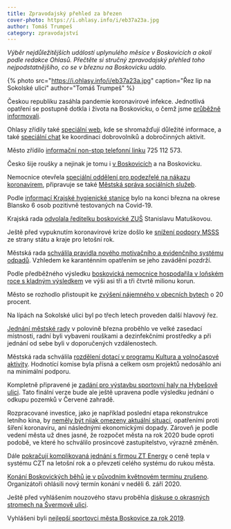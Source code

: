 ```yaml
---
title: Zpravodajský přehled za březen
cover-photo: https://i.ohlasy.info/i/eb37a23a.jpg
author: Tomáš Trumpeš
category: zpravodajství
---
```


*Výběr nejdůležitějších událostí uplynulého měsíce v Boskovicích a okolí podle redakce Ohlasů. Přečtěte si stručný zpravodajský přehled toho nejpodstatnějšího, co se v březnu na Boskovicku událo.*

{% photo src="https://i.ohlasy.info/i/eb37a23a.jpg" caption="Řez lip na Sokolské ulici" author="Tomáš Trumpeš" %}

Českou republiku zasáhla pandemie koronavirové infekce. Jednotlivá opatření se postupně dotkla i života na Boskovicku, o čemž jsme [průběžně informovali](https://ohlasy.info/clanky/2020/03/koronavirus-opatreni.html).

Ohlasy zřídily také [speciální web](https://korona.ohlasy.info/), kde se shromažďují důležité informace, a také [speciální chat](http://bit.ly/koronabce) ke koordinaci dobrovolníků a dobročinných aktivit.

Město zřídilo [informační non-stop telefonní linku](https://boskovice.cz/mesto-boskovice-zridilo-pro-obcany-informacni-non-stop-linku/d-38948) 725 112 573.

Česko šije roušky a nejinak je tomu i [v Boskovicích](https://ohlasy.info/clanky/2020/03/rousky.html) a na Boskovicku.

Nemocnice otevřela [speciální oddělení pro podezřelé na nákazu koronavirem](https://ohlasy.info/clanky/2020/03/rozhovor-stepansky.html), připravuje se také [Městská správa sociálních služeb](https://ohlasy.info/clanky/2020/03/rozhovor-sankova.html).

Podle [informací Krajské hygienické stanice](http://khsbrno.cz/admin/upload/aktuality/86_130_aktuality.pdf) bylo na konci března na okrese Blansko 6 osob pozitivně testovaných na Covid-19.

Krajská rada [odvolala ředitelku boskovické ZUŠ](https://ohlasy.info/clanky/2020/03/matuskova-odvolana.html) Stanislavu Matuškovou.

Ještě před vypuknutím koronavirové krize došlo ke [snížení podpory MSSS](https://ohlasy.info/clanky/2020/03/z-radnice.html) ze strany státu a kraje pro letošní rok.

Městská rada [schválila pravidla nového motivačního a evidenčního systému odpadů](https://ohlasy.info/clanky/2020/03/z-radnice.html). Vzhledem ke karanténním opatřením se jeho zavádění pozdrží.

Podle předběžného výsledku [boskovická nemocnice hospodařila v loňském roce s kladným výsledkem](https://ohlasy.info/clanky/2020/03/z-radnice.html) ve výši asi tři a tři čtvrtě milionu korun.

Město se rozhodlo přistoupit ke [zvýšení nájemného v obecních bytech](https://ohlasy.info/clanky/2020/03/z-radnice.html) o 20 procent.

Na lípách na Sokolské ulici byl po třech letech proveden další hlavový řez.

[Jednání městské rady](https://ohlasy.info/clanky/2020/03/z-radnice-2.html) v polovině března proběhlo ve velké zasedací místnosti, radní byli vybaveni rouškami a dezinfekčními prostředky a při jednání od sebe byli v doporučených vzdálenostech.

Městská rada schválila [rozdělení dotací v programu Kultura a volnočasové aktivity](https://ohlasy.info/clanky/2020/03/z-radnice-2.html). Hodnotící komise byla přísná a celkem osm projektů nedosáhlo ani na minimální podporu.

Kompletně připravené je [zadání pro výstavbu sportovní haly na Hybešově ulici](https://ohlasy.info/clanky/2020/03/z-radnice-2.html). Tato finální verze bude ale ještě upravena podle výsledku jednání o odkupu pozemků v Červené zahradě.

Rozpracované investice, jako je například poslední etapa rekonstrukce letního kina, by [neměly být nijak omezeny aktuální situací](https://ohlasy.info/clanky/2020/03/z-radnice-2.html), opatřeními proti šíření koronaviru, ani následnými ekonomickými dopady. Zároveň je podle vedení města už dnes jasné, že rozpočet města na rok 2020 bude oproti podobě, ve které ho schválilo prosincové zastupitelstvo, výrazně změněn.

Dále [pokračují komplikovaná jednání s firmou ZT Energy](https://ohlasy.info/clanky/2020/03/z-radnice-2.html) o ceně tepla v systému CZT na letošní rok a o převzetí celého systému do rukou města.

[Konání Boskovických běhů je v původním květnovém termínu zrušeno](https://ohlasy.info/clanky/2020/03/z-radnice-2.html). Organizátoři ohlásili nový termín konání v neděli 6. září 2020.

Ještě před vyhlášením nouzového stavu proběhla [diskuse o okrasných stromech na Švermově ulici](https://boskovice.cz/mistostarosta-diskutoval-s-obcany/d-38895).

Vyhlášeni byli [nejlepší sportovci města Boskovice za rok 2019](https://boskovice.cz/boskovice-znaji-nejlepsi-sportovce-za-rok-2019/d-38875).
